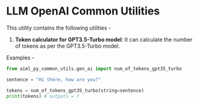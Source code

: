 # LLM OpenAI Common Utilities

This utility contains the following utilities - 

1. **Token calculator for GPT3.5-Turbo model**: It can calculate the number of tokens as per the GPT3.5-Turbo model.

Examples - 

```python
from aiml_py_common_utils.gen_ai import num_of_tokens_gpt35_turbo

sentence = "Hi there, how are you?"

tokens = num_of_tokens_gpt35_turbo(string=sentence)
print(tokens) # outputs = 7
```